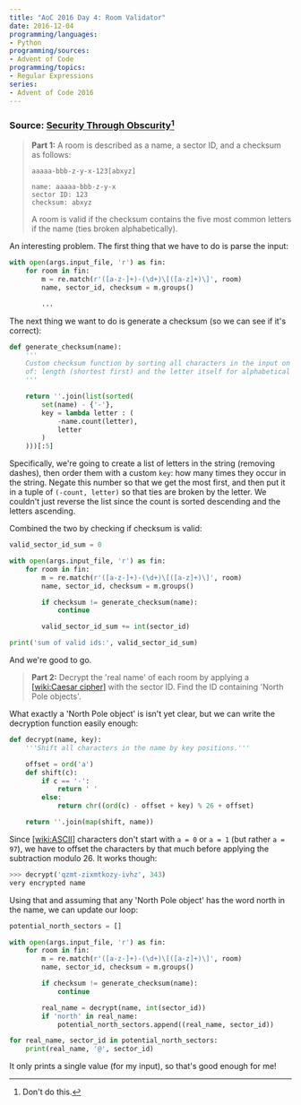 ```yaml
---
title: "AoC 2016 Day 4: Room Validator"
date: 2016-12-04
programming/languages:
- Python
programming/sources:
- Advent of Code
programming/topics:
- Regular Expressions
series:
- Advent of Code 2016
---
```

### Source: [Security Through Obscurity](http://adventofcode.com/2016/day/4)[^1]

> **Part 1:** A room is described as a name, a sector ID, and a checksum as follows:
> 
> ```
> aaaaa-bbb-z-y-x-123[abxyz]
> 
> name: aaaaa-bbb-z-y-x
> sector ID: 123
> checksum: abxyz
> ```
> 
> A room is valid if the checksum contains the five most common letters if the name (ties broken alphabetically).

<!--more-->

An interesting problem. The first thing that we have to do is parse the input:

```python
with open(args.input_file, 'r') as fin:
    for room in fin:
        m = re.match(r'([a-z-]+)-(\d+)\[([a-z]+)\]', room)
        name, sector_id, checksum = m.groups()

        ...
```

The next thing we want to do is generate a checksum (so we can see if it's correct):

```python
def generate_checksum(name):
    '''
    Custom checksum function by sorting all characters in the input on a tuple
    of: length (shortest first) and the letter itself for alphabetical sorting.
    '''

    return ''.join(list(sorted(
        set(name) - {'-'},
        key = lambda letter : (
            -name.count(letter),
            letter
        )
    )))[:5]
```

Specifically, we're going to create a list of letters in the string (removing dashes), then order them with a custom `key`: how many times they occur in the string. Negate this number so that we get the most first, and then put it in a tuple of `(-count, letter)` so that ties are broken by the letter. We couldn't just reverse the list since the count is sorted descending and the letters ascending.

Combined the two by checking if checksum is valid:

```python
valid_sector_id_sum = 0

with open(args.input_file, 'r') as fin:
    for room in fin:
        m = re.match(r'([a-z-]+)-(\d+)\[([a-z]+)\]', room)
        name, sector_id, checksum = m.groups()

        if checksum != generate_checksum(name):
            continue

        valid_sector_id_sum += int(sector_id)

print('sum of valid ids:', valid_sector_id_sum)
```

And we're good to go.

> **Part 2:** Decrypt the 'real name' of each room by applying a [[wiki:Caesar cipher]]() with the sector ID. Find the ID containing 'North Pole objects'.

What exactly a 'North Pole object' is isn't yet clear, but we can write the decryption function easily enough:

```python
def decrypt(name, key):
    '''Shift all characters in the name by key positions.'''

    offset = ord('a')
    def shift(c):
        if c == '-':
            return ' '
        else:
            return chr((ord(c) - offset + key) % 26 + offset)

    return ''.join(map(shift, name))
```

Since [[wiki:ASCII]]() characters don't start with `a = 0` or `a = 1` (but rather `a = 97`), we have to offset the characters by that much before applying the subtraction modulo 26. It works though:

```python
>>> decrypt('qzmt-zixmtkozy-ivhz', 343)
very encrypted name
```

Using that and assuming that any 'North Pole object' has the word north in the name, we can update our loop:

```python
potential_north_sectors = []

with open(args.input_file, 'r') as fin:
    for room in fin:
        m = re.match(r'([a-z-]+)-(\d+)\[([a-z]+)\]', room)
        name, sector_id, checksum = m.groups()

        if checksum != generate_checksum(name):
            continue

        real_name = decrypt(name, int(sector_id))
        if 'north' in real_name:
            potential_north_sectors.append((real_name, sector_id))

for real_name, sector_id in potential_north_sectors:
    print(real_name, '@', sector_id)
```

It only prints a single value (for my input), so that's good enough for me!

[^1]: Don't do this.
